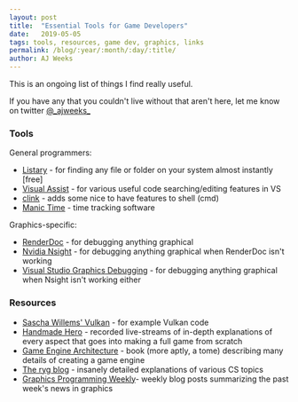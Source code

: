 ```yaml
---
layout: post
title:  "Essential Tools for Game Developers"
date:   2019-05-05
tags: tools, resources, game dev, graphics, links
permalink: /blog/:year/:month/:day/:title/
author: AJ Weeks
---
```


This is an ongoing list of things I find really useful.

If you have any that you couldn't live without that aren't here, let me know on twitter <a class="underline" href="https://twitter.com/_ajweeks_">@\_ajweeks\_</a>

### Tools
General programmers:
- <a class="underline" href="https://www.listary.com">Listary</a> - for finding any file or folder on your system almost instantly [free]
- <a class="underline" href="https://www.wholetomato.com">Visual Assist</a> - for various useful code searching/editing features in VS
- <a class="underline" href="https://github.com/mridgers/clink">clink</a> - adds some nice to have features to shell (cmd)
- <a class="underline" href="https://www.manictime.com">Manic Time</a> - time tracking software

Graphics-specific:
- <a class="underline" href="https://renderdoc.org">RenderDoc</a> - for debugging anything graphical
- <a class="underline" href="https://developer.nvidia.com/nsight-visual-studio-edition">Nvidia Nsight</a> - for debugging anything graphical when RenderDoc isn't working
- <a class="underline" href="https://docs.microsoft.com/en-us/visualstudio/debugger/graphics/visual-studio-graphics-diagnostics?view=vs-2019">Visual Studio Graphics Debugging</a> - for debugging anything graphical when Nsight isn't working either

### Resources
- <a class="underline" href="https://github.com/SaschaWillems/Vulkan">Sascha Willems' Vulkan</a> - for example Vulkan code
- <a class="underline" href="https://handmadehero.org">Handmade Hero</a> - recorded live-streams of in-depth explanations of every aspect that goes into making a full game from scratch
- <a class="underline" href="https://www.gameenginebook.com">Game Engine Architecture</a> - book (more aptly, a tome) describing many details of creating a game engine
- <a class="underline" href="https://fgiesen.wordpress.com">The ryg blog</a> - insanely detailed explanations of various CS topics
- <a class="underline" href="https://www.jendrikillner.com/tags/weekly">Graphics Programming Weekly</a>- weekly blog posts summarizing the past week's news in graphics
